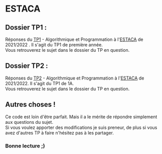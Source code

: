 # ESTACA
## Dossier TP1 :  
  Réponses du [TP1](https://github.com/dylanPerinetti/ESTACA/tree/main/TP1) - Algorithmique et Programmation à l'[ESTACA](https://www.estaca.fr/) de 2021/2022 .
  Il s'agit du TP1 de première année.  
  Vous retrouverez le sujet dans le dossier du TP en question.  

## Dossier TP2 :  
  Réponses du [TP2](https://github.com/dylanPerinetti/ESTACA/tree/main/TP2) - Algorithmique et Programmation à l'[ESTACA](https://www.estaca.fr/) de 2021/2022.
  Il s'agit du TP1 de 1A.  
  Vous retrouverez le sujet dans le dossier du TP en question.    
  
  
## Autres choses !
Ce code est loin d'être parfait. Mais il a le mérite de répondre simplement aux questions du sujet.  
Si vous voulez apporter des modifications je suis preneur, de plus si vous avez d'autres TP à faire n'hésitez pas à les partager.

### Bonne lecture ;)
